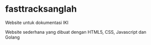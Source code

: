# fasttracksanglah
Website untuk dokumentasi IKI

Website sederhana yang dibuat dengan HTML5, CSS, Javascript dan Golang